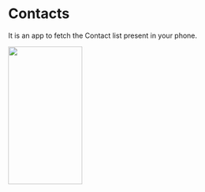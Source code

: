 # Contacts

It is an app to fetch the Contact list present in your phone.

<img src="https://user-images.githubusercontent.com/60298946/156893848-9f4b42f8-9552-4cc9-b533-d1bdc966330c.jpg" data-canonical-src="https://user-images.githubusercontent.com/60298946/156893848-9f4b42f8-9552-4cc9-b533-d1bdc966330c.jpg" width="150" height="280" />
